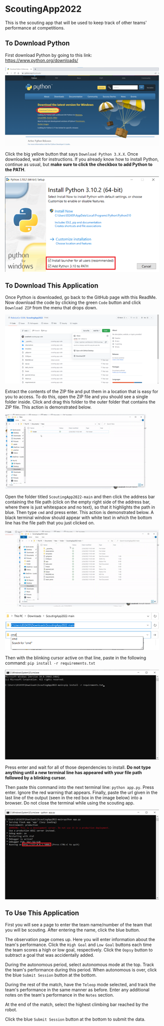 # ScoutingApp2022

This is  the scouting app that will be used to keep track of other teams' performance at competitions.

## To Download Python

First download Python by going to this link:
https://www.python.org/downloads/

![Alt text](assets/python_download_btn_img.png?raw=true "Download Python button")

Click the big yellow button that says `Download Python 3.X.X`. Once downloaded, wait for instructions. If you already know how to install Python, continue as usual, but **make sure to click the checkbox to add Python to the PATH**.

![Alt text](assets/python_path_img.png?raw=true "Add to PATH button")

## To Download This Application

Once Python is downloaded, go back to the GitHub page with this ReadMe. Now download the code by clicking the green `Code` button and click `Download ZIP` from the menu that drops down.

![Alt text](assets/download_zip_img.png?raw=true "Downloading the ZIP file")

Extract the contents of the ZIP file and put them in a location that is easy for you to access. To do this, open the ZIP file and you should see a single folder inside. Click and drag this folder to the outer folder that contains the ZIP file. This action is demonstrated below.

![Alt text](assets/extract_folder_gif.gif?raw=true "Demonstrating how to extract the ZIP")

Open the folder titled `ScoutingApp2022-main` and then click the address bar containing the file path (click on the empty right side of the address bar, where there is just whitespace and no text), so that it highlights the path in blue. Then type `cmd` and press enter. This action is demonstrated below. A black terminal window should appear with white text in which the bottom line has the file path that you just clicked on.

![Alt text](assets/open_cmd_gif.gif?raw=true "Demonstrating how to open cmd")

![Alt text](assets/address_bar_img.png?raw=true "The file explorer address bar")
![Alt text](assets/address_bar_clicked_img.png?raw=true "The highlighted address bar")
![Alt text](assets/address_bar_cmd_img.png?raw=true "Typing cmd in the address bar")

Then with the blinking cursor active on that line, paste in the following command:
`pip install -r requirements.txt`

![Alt text](assets/cmd_requirements_img.png?raw=true "Installing dependencies in cmd")

Press enter and wait for all of those dependencies to install. **Do not type anything until a new terminal line has appeared with your file path followed by a blinking cursor.**

Then paste this command into the next terminal line: `python app.py`. Press enter. Ignore the red warning that appears. Finally, paste the url given in the last line of the output (seen in the red box in the image below) into a browser. Do not close the terminal while using the scouting app.

![Alt text](assets/cmd_app_img.png?raw=true "Running app.py in cmd")

## To Use This Application

First you will see a page to enter the team name/number of the team that you will be scouting. After entering the name, click the blue button.

The observation page comes up. Here you will enter information about the team's performance. Click the `High Goal` and `Low Goal` buttons each time the team scores a high or low goal, respectively. Click the `Oopsy` button to subtract a goal that was accidentally added.

During the autonomous period, select autonomous mode at the top. Track the team's performance during this period. When autonomous is over, click the blue `Submit Session` button at the bottom.

During the rest of the match, have the `Teleop` mode selected, and track the team's performance in the same manner as before. Enter any additional notes on the team's performance in the `Notes` section.

At the end of the match, select the highest climbing bar reached by the robot.

Click the blue `Submit Session` button at the bottom to submit the data.
